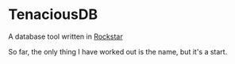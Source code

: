 # TenaciousDB
A database tool written in [Rockstar](https://github.com/dylanbeattie/rockstar)

So far, the only thing I have worked out is the name, but it's a start.
